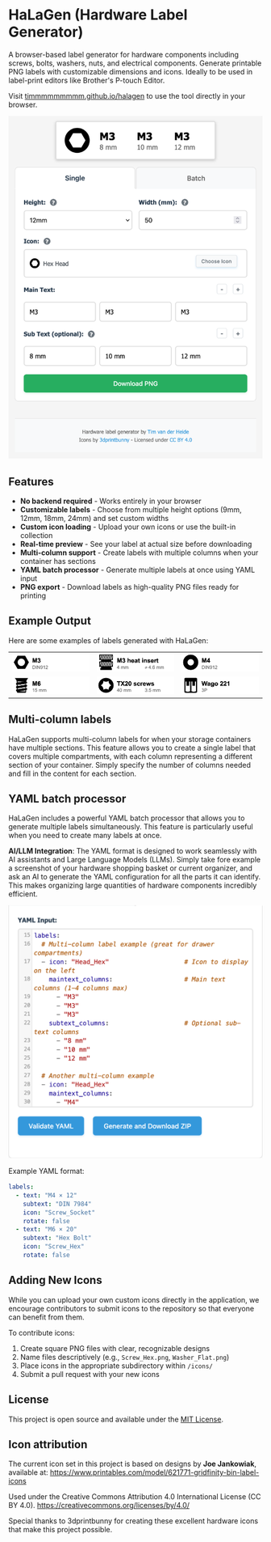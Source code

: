# HaLaGen (Hardware Label Generator)

A browser-based label generator for hardware components including screws, bolts, washers, nuts, and electrical components. Generate printable PNG labels with customizable dimensions and icons. Ideally to be used in label-print editors like Brother's P-touch Editor.

Visit [timmmmmmmmm.github.io/halagen](https://timmmmmmmmm.github.io/halagen) to use the tool directly in your browser.

<div align="center">
  <a href="https://timmmmmmmmm.github.io/halagen">
    <img src="img/screenshot_halagen.png" alt="HaLaGen Interface" width="570px">
  </a>
</div>

## Features

- **No backend required** - Works entirely in your browser
- **Customizable labels** - Choose from multiple height options (9mm, 12mm, 18mm, 24mm) and set custom widths
- **Custom icon loading** - Upload your own icons or use the built-in collection
- **Real-time preview** - See your label at actual size before downloading
- **Multi-column support** - Create labels with multiple columns when your container has sections
- **YAML batch processor** - Generate multiple labels at once using YAML input
- **PNG export** - Download labels as high-quality PNG files ready for printing

## Example Output

Here are some examples of labels generated with HaLaGen:
<div align="center">
<table>
  <tr>
    <td><img src="img/label-M3.png" alt="M3 Label" width="200px"></td>
    <td><img src="img/label-M3_heat_insert.png" alt="M3 Heat Insert" width="200px"></td>
    <td><img src="img/label-M4.png" alt="M4 Label" width="200px"></td>
  </tr>
  <tr>
    <td><img src="img/label-M6.png" alt="M6 Label" width="200px"></td>
    <td><img src="img/label-TX20_screws.png" alt="TX20 Screws" width="200px"></td>
    <td><img src="img/label-Wago_221.png" alt="Wago 221" width="200px"></td>
  </tr>
</table>
</div>

## Multi-column labels

HaLaGen supports multi-column labels for when your storage containers have multiple sections. This feature allows you to create a single label that covers multiple compartments, with each column representing a different section of your container. Simply specify the number of columns needed and fill in the content for each section.

## YAML batch processor

HaLaGen includes a powerful YAML batch processor that allows you to generate multiple labels simultaneously. This feature is particularly useful when you need to create many labels at once.

**AI/LLM Integration**: The YAML format is designed to work seamlessly with AI assistants and Large Language Models (LLMs). Simply take fore example a screenshot of your hardware shopping basket or current organizer, and ask an AI to generate the YAML configuration for all the parts it can identify. This makes organizing large quantities of hardware components incredibly efficient.

<div align="center">
<img src="img/screenshot_batch_yaml.png" alt="YAML Batch Processor" width="570px">
</div>

Example YAML format:
```yaml
labels:
  - text: "M4 × 12"
    subtext: "DIN 7984"
    icon: "Screw_Socket"
    rotate: false
  - text: "M6 × 20"
    subtext: "Hex Bolt"
    icon: "Screw_Hex"
    rotate: false
```

## Adding New Icons

While you can upload your own custom icons directly in the application, we encourage contributors to submit icons to the repository so that everyone can benefit from them. 

To contribute icons:
1. Create square PNG files with clear, recognizable designs
2. Name files descriptively (e.g., `Screw_Hex.png`, `Washer_Flat.png`)
3. Place icons in the appropriate subdirectory within `/icons/`
4. Submit a pull request with your new icons

## License

This project is open source and available under the [MIT License](LICENSE).

## Icon attribution

The current icon set in this project is based on designs by **Joe Jankowiak**, available at: https://www.printables.com/model/621771-gridfinity-bin-label-icons

Used under the Creative Commons Attribution 4.0 International License (CC BY 4.0).
https://creativecommons.org/licenses/by/4.0/

Special thanks to 3dprintbunny for creating these excellent hardware icons that make this project possible.